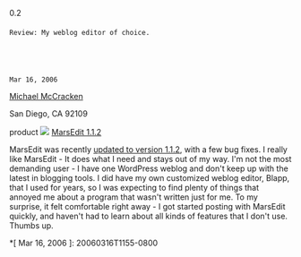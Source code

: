 <!--
.. title: MarsEdit 1.1.2
.. date: 2006/03/17 13:25
.. slug: marsedit-112
.. link:
.. description:
.. tags: mac, reviews
-->



0.2
  

#### 
    Review: My weblog editor of choice.
  



  
    Mar 16, 2006
  

 [Michael McCracken](http://michael-mccracken.net/)
 


  San Diego,
  CA
  92109
 



product
  ![](http://ranchero.com/images/marsedit/marseditIconLarge.png)
  [
  MarsEdit 1.1.2
    ](http://ranchero.com/marsedit/)
  

> 
MarsEdit was recently [updated to version 1.1.2](http://ranchero.com/?comments=1&postid=1306), with a few bug fixes. I really like MarsEdit -  It does what I need and stays out of my way. I'm not the most demanding user - I have one WordPress weblog and don't keep up with the latest in blogging tools. I did have my own customized weblog editor, Blapp, that I used for years, so I was expecting to find plenty of things that annoyed me about a program that wasn't written just for me. To my surprise, it felt comfortable right away - I got started posting with MarsEdit quickly, and haven't had to learn about all kinds of features that I don't use. Thumbs up.




  *[
    Mar 16, 2006
  ]: 20060316T1155-0800
